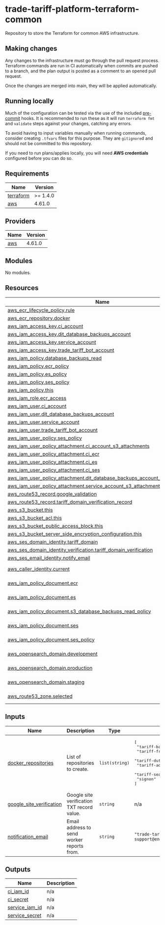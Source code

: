 # trade-tariff-platform-terraform-common

Repository to store the Terraform for common AWS infrastructure.

## Making changes

Any changes to the infrastructure must go through the pull request process.
Terraform commands are run in CI automatically when commits are pushed to a
branch, and the plan output is posted as a comment to an opened pull request.

Once the changes are merged into main, they will be applied automatically.

## Running locally

Much of the configuration can be tested via the use of the included
[pre-commit](https://pre-commit.com/) hooks. It is recommended to run these
as it will run `terraform fmt` and `validate` steps against your changes,
catching any errors.

To avoid having to input variables manually when running commands, consider
creating `.tfvars` files for this purpose. They are `gitignore`d and should
not be committed to this repository.

If you need to run plans/applies locally, you will need **AWS credentials**
configured before you can do so.

<!-- BEGINNING OF PRE-COMMIT-TERRAFORM DOCS HOOK -->
## Requirements

| Name | Version |
|------|---------|
| <a name="requirement_terraform"></a> [terraform](#requirement\_terraform) | >= 1.4.0 |
| <a name="requirement_aws"></a> [aws](#requirement\_aws) | 4.61.0 |

## Providers

| Name | Version |
|------|---------|
| <a name="provider_aws"></a> [aws](#provider\_aws) | 4.61.0 |

## Modules

No modules.

## Resources

| Name | Type |
|------|------|
| [aws_ecr_lifecycle_policy.rule](https://registry.terraform.io/providers/hashicorp/aws/4.61.0/docs/resources/ecr_lifecycle_policy) | resource |
| [aws_ecr_repository.docker](https://registry.terraform.io/providers/hashicorp/aws/4.61.0/docs/resources/ecr_repository) | resource |
| [aws_iam_access_key.ci_account](https://registry.terraform.io/providers/hashicorp/aws/4.61.0/docs/resources/iam_access_key) | resource |
| [aws_iam_access_key.dit_database_backups_account](https://registry.terraform.io/providers/hashicorp/aws/4.61.0/docs/resources/iam_access_key) | resource |
| [aws_iam_access_key.service_account](https://registry.terraform.io/providers/hashicorp/aws/4.61.0/docs/resources/iam_access_key) | resource |
| [aws_iam_access_key.trade_tariff_bot_account](https://registry.terraform.io/providers/hashicorp/aws/4.61.0/docs/resources/iam_access_key) | resource |
| [aws_iam_policy.database_backups_read](https://registry.terraform.io/providers/hashicorp/aws/4.61.0/docs/resources/iam_policy) | resource |
| [aws_iam_policy.ecr_policy](https://registry.terraform.io/providers/hashicorp/aws/4.61.0/docs/resources/iam_policy) | resource |
| [aws_iam_policy.es_policy](https://registry.terraform.io/providers/hashicorp/aws/4.61.0/docs/resources/iam_policy) | resource |
| [aws_iam_policy.ses_policy](https://registry.terraform.io/providers/hashicorp/aws/4.61.0/docs/resources/iam_policy) | resource |
| [aws_iam_policy.this](https://registry.terraform.io/providers/hashicorp/aws/4.61.0/docs/resources/iam_policy) | resource |
| [aws_iam_role.ecr_access](https://registry.terraform.io/providers/hashicorp/aws/4.61.0/docs/resources/iam_role) | resource |
| [aws_iam_user.ci_account](https://registry.terraform.io/providers/hashicorp/aws/4.61.0/docs/resources/iam_user) | resource |
| [aws_iam_user.dit_database_backups_account](https://registry.terraform.io/providers/hashicorp/aws/4.61.0/docs/resources/iam_user) | resource |
| [aws_iam_user.service_account](https://registry.terraform.io/providers/hashicorp/aws/4.61.0/docs/resources/iam_user) | resource |
| [aws_iam_user.trade_tariff_bot_account](https://registry.terraform.io/providers/hashicorp/aws/4.61.0/docs/resources/iam_user) | resource |
| [aws_iam_user_policy.ses_policy](https://registry.terraform.io/providers/hashicorp/aws/4.61.0/docs/resources/iam_user_policy) | resource |
| [aws_iam_user_policy_attachment.ci_account_s3_attachments](https://registry.terraform.io/providers/hashicorp/aws/4.61.0/docs/resources/iam_user_policy_attachment) | resource |
| [aws_iam_user_policy_attachment.ci_ecr](https://registry.terraform.io/providers/hashicorp/aws/4.61.0/docs/resources/iam_user_policy_attachment) | resource |
| [aws_iam_user_policy_attachment.ci_es](https://registry.terraform.io/providers/hashicorp/aws/4.61.0/docs/resources/iam_user_policy_attachment) | resource |
| [aws_iam_user_policy_attachment.ci_ses](https://registry.terraform.io/providers/hashicorp/aws/4.61.0/docs/resources/iam_user_policy_attachment) | resource |
| [aws_iam_user_policy_attachment.dit_database_backups_account_s3_attachments](https://registry.terraform.io/providers/hashicorp/aws/4.61.0/docs/resources/iam_user_policy_attachment) | resource |
| [aws_iam_user_policy_attachment.service_account_s3_attachments](https://registry.terraform.io/providers/hashicorp/aws/4.61.0/docs/resources/iam_user_policy_attachment) | resource |
| [aws_route53_record.google_validation](https://registry.terraform.io/providers/hashicorp/aws/4.61.0/docs/resources/route53_record) | resource |
| [aws_route53_record.tariff_domain_verification_record](https://registry.terraform.io/providers/hashicorp/aws/4.61.0/docs/resources/route53_record) | resource |
| [aws_s3_bucket.this](https://registry.terraform.io/providers/hashicorp/aws/4.61.0/docs/resources/s3_bucket) | resource |
| [aws_s3_bucket_acl.this](https://registry.terraform.io/providers/hashicorp/aws/4.61.0/docs/resources/s3_bucket_acl) | resource |
| [aws_s3_bucket_public_access_block.this](https://registry.terraform.io/providers/hashicorp/aws/4.61.0/docs/resources/s3_bucket_public_access_block) | resource |
| [aws_s3_bucket_server_side_encryption_configuration.this](https://registry.terraform.io/providers/hashicorp/aws/4.61.0/docs/resources/s3_bucket_server_side_encryption_configuration) | resource |
| [aws_ses_domain_identity.tariff_domain](https://registry.terraform.io/providers/hashicorp/aws/4.61.0/docs/resources/ses_domain_identity) | resource |
| [aws_ses_domain_identity_verification.tariff_domain_verification](https://registry.terraform.io/providers/hashicorp/aws/4.61.0/docs/resources/ses_domain_identity_verification) | resource |
| [aws_ses_email_identity.notify_email](https://registry.terraform.io/providers/hashicorp/aws/4.61.0/docs/resources/ses_email_identity) | resource |
| [aws_caller_identity.current](https://registry.terraform.io/providers/hashicorp/aws/4.61.0/docs/data-sources/caller_identity) | data source |
| [aws_iam_policy_document.ecr](https://registry.terraform.io/providers/hashicorp/aws/4.61.0/docs/data-sources/iam_policy_document) | data source |
| [aws_iam_policy_document.es](https://registry.terraform.io/providers/hashicorp/aws/4.61.0/docs/data-sources/iam_policy_document) | data source |
| [aws_iam_policy_document.s3_database_backups_read_policy](https://registry.terraform.io/providers/hashicorp/aws/4.61.0/docs/data-sources/iam_policy_document) | data source |
| [aws_iam_policy_document.ses](https://registry.terraform.io/providers/hashicorp/aws/4.61.0/docs/data-sources/iam_policy_document) | data source |
| [aws_iam_policy_document.ses_policy](https://registry.terraform.io/providers/hashicorp/aws/4.61.0/docs/data-sources/iam_policy_document) | data source |
| [aws_opensearch_domain.development](https://registry.terraform.io/providers/hashicorp/aws/4.61.0/docs/data-sources/opensearch_domain) | data source |
| [aws_opensearch_domain.production](https://registry.terraform.io/providers/hashicorp/aws/4.61.0/docs/data-sources/opensearch_domain) | data source |
| [aws_opensearch_domain.staging](https://registry.terraform.io/providers/hashicorp/aws/4.61.0/docs/data-sources/opensearch_domain) | data source |
| [aws_route53_zone.selected](https://registry.terraform.io/providers/hashicorp/aws/4.61.0/docs/data-sources/route53_zone) | data source |

## Inputs

| Name | Description | Type | Default | Required |
|------|-------------|------|---------|:--------:|
| <a name="input_docker_repositories"></a> [docker\_repositories](#input\_docker\_repositories) | List of repositories to create. | `list(string)` | <pre>[<br>  "tariff-backend",<br>  "tariff-frontend",<br>  "tariff-dutycalculator",<br>  "tariff-admin",<br>  "tariff-search-query-parser",<br>  "signon"<br>]</pre> | no |
| <a name="input_google_site_verification"></a> [google\_site\_verification](#input\_google\_site\_verification) | Google site verification TXT record value. | `string` | n/a | yes |
| <a name="input_notification_email"></a> [notification\_email](#input\_notification\_email) | Email address to send worker reports from. | `string` | `"trade-tariff-support@enginegroup.com"` | no |

## Outputs

| Name | Description |
|------|-------------|
| <a name="output_ci_iam_id"></a> [ci\_iam\_id](#output\_ci\_iam\_id) | n/a |
| <a name="output_ci_secret"></a> [ci\_secret](#output\_ci\_secret) | n/a |
| <a name="output_service_iam_id"></a> [service\_iam\_id](#output\_service\_iam\_id) | n/a |
| <a name="output_service_secret"></a> [service\_secret](#output\_service\_secret) | n/a |
<!-- END OF PRE-COMMIT-TERRAFORM DOCS HOOK -->

